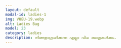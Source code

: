 ```yaml
---
layout: default
modal-id: ladies-1
img: VUEU-19.webp
alt: Ladies Bag
model: 23
category: ladies
description: നിങ്ങളാഗ്രഹിക്കുന്ന എല്ലാ വിധ ബാഗുകൾക്കും.
---
```

